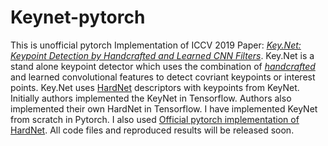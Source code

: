 # Keynet-pytorch
This is unofficial pytorch Implementation of ICCV 2019 Paper: [*Key.Net: Keypoint Detection by Handcrafted and Learned CNN Filters*](https://arxiv.org/abs/1904.00889). Key.Net is a stand alone keypoint detector which uses the combination of [_handcrafted_](http://mate.tue.nl/mate/pdfs/5162.pdf) and learned convolutional features to detect covriant keypoints or interest points. Key.Net uses [HardNet](https://arxiv.org/abs/1705.10872) descriptors with keypoints from KeyNet. Initially authors implemented the KeyNet in Tensorflow. Authors also implemented their own HardNet in Tensorflow. I have implemented KeyNet from scratch in Pytorch. I also used [Official pytorch implementation of HardNet](https://github.com/DagnyT/hardnet). All code files and reproduced results will be released soon.


